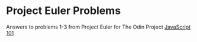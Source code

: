Project Euler Problems
======================

Answers to problems 1-3 from Project Euler for The Odin Project [JavaScript 101](http://www.theodinproject.com/web-development-101/javascript-basics)
